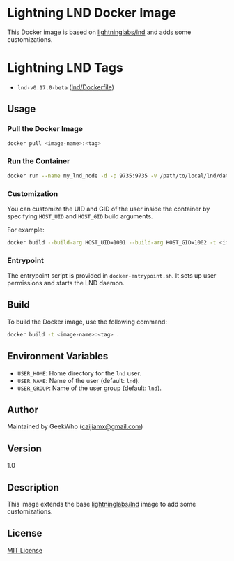 # Lightning LND Docker Image

This Docker image is based on [lightninglabs/lnd](https://hub.docker.com/r/lightninglabs/lnd) and adds some customizations.

# Lightning LND Tags
- `lnd-v0.17.0-beta` ([lnd/Dockerfile](https://github.com/geekwho-eth/docker-lightning-network/blob/main/lnd/alpine/Dockerfile))

## Usage

### Pull the Docker Image

```bash
docker pull <image-name>:<tag>
```

### Run the Container

```bash
docker run --name my_lnd_node -d -p 9735:9735 -v /path/to/local/lnd/data:/home/lnd/.lnd <image-name>:<tag>
```

### Customization

You can customize the UID and GID of the user inside the container by specifying `HOST_UID` and `HOST_GID` build arguments.

For example:

```bash
docker build --build-arg HOST_UID=1001 --build-arg HOST_GID=1002 -t <image-name>:<tag> .
```

### Entrypoint

The entrypoint script is provided in `docker-entrypoint.sh`. It sets up user permissions and starts the LND daemon.

## Build

To build the Docker image, use the following command:

```bash
docker build -t <image-name>:<tag> .
```

## Environment Variables

- `USER_HOME`: Home directory for the `lnd` user.
- `USER_NAME`: Name of the user (default: `lnd`).
- `USER_GROUP`: Name of the user group (default: `lnd`).

## Author

Maintained by GeekWho (<caijiamx@gmail.com>)

## Version

1.0

## Description

This image extends the base [lightninglabs/lnd](https://hub.docker.com/r/lightninglabs/lnd) image to add some customizations.

## License

[MIT License](../LICENSE)